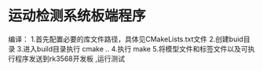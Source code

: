 # 运动检测系统板端程序

编译：
1.首先配置必要的库文件路径，具体见CMakeLists.txt文件
2.创建buid目录
3.进入build目录执行 cmake .. 
4.执行 make
5.将模型文件和标签文件以及可执行程序发送到rk3568开发板 ,运行测试

